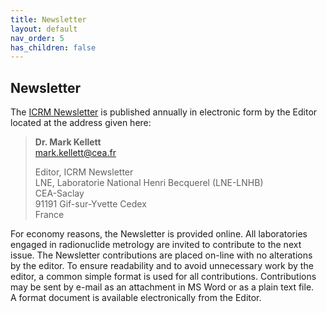 ```yaml
---
title: Newsletter
layout: default
nav_order: 5
has_children: false
---
```


## Newsletter

The [ICRM
Newsletter](http://www.lnhb.fr/conferences-publications/icrm-newsletter/) is
published annually in electronic form by the Editor located at the address given
here:

> **Dr. Mark Kellett**\
> [mark.kellett@cea.fr](mailto:mark.kellett@cea.fr)
>
> Editor, ICRM Newsletter\
> LNE, Laboratorie National Henri Becquerel (LNE-LNHB)\
> CEA-Saclay\
> 91191 Gif-sur-Yvette Cedex\
> France
>

For economy reasons, the Newsletter is provided online. All laboratories engaged
in radionuclide metrology are invited to contribute to the next issue. The
Newsletter contributions are placed on-line with no alterations by the editor.
To ensure readability and to avoid unnecessary work by the editor, a common
simple format is used for all contributions. Contributions may be sent by e-mail
as an attachment in MS Word or as a plain text file. A format document is
available electronically from the Editor.
